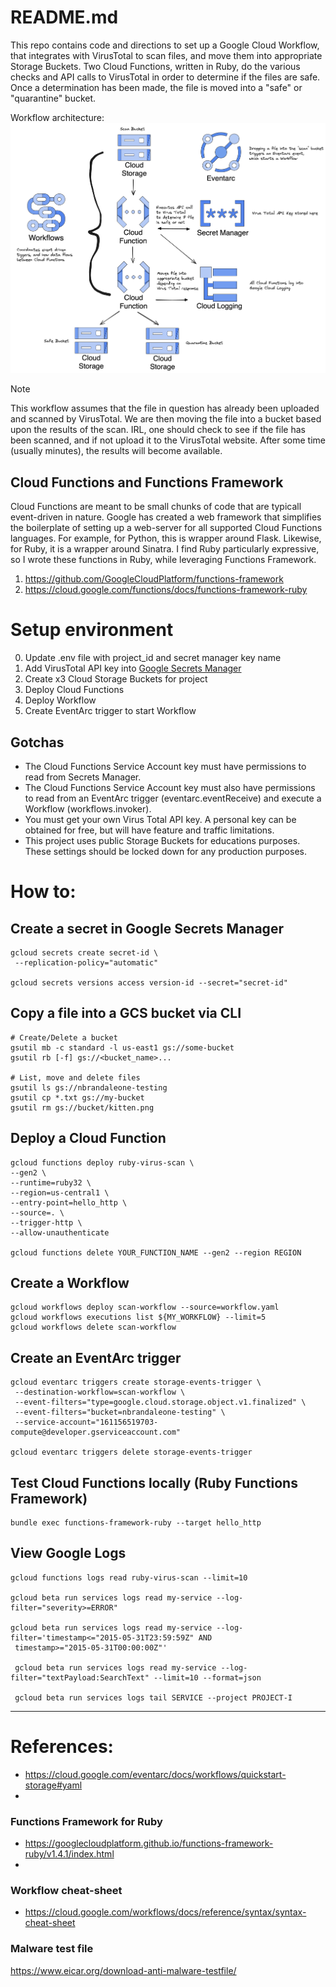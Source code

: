 # README.md

This repo contains code and directions to set up a Google Cloud Workflow,
that integrates with VirusTotal to scan files, and move them into
appropriate Storage Buckets. Two Cloud Functions,
written in Ruby, do the various checks and API calls to VirusTotal in order
to determine if the files are safe. Once a determination has been made,
the file is moved into a "safe" or "quarantine" bucket.

Workflow architecture:
![Architectural diagram](./workflow-diagram.png)

> [!NOTE]
> This workflow assumes that the file in question has already been uploaded and scanned by VirusTotal. We are then moving the file into a bucket based upon the results of the scan. IRL, one should check to see if the file has been scanned, and if not upload it to the VirusTotal website. After some time (usually minutes), the results will become available.

## Cloud Functions and Functions Framework

Cloud Functions are meant to be small chunks of code that are typicall event-driven in nature. Google has created a web framework that simplifies the boilerplate of setting up a web-server for all supported Cloud Functions languages. For example, for Python, this is wrapper around Flask. Likewise, for Ruby, it is a wrapper around Sinatra. I find Ruby particularly expressive, so I wrote these functions in Ruby, while leveraging Functions Framework.

1. https://github.com/GoogleCloudPlatform/functions-framework
2. https://cloud.google.com/functions/docs/functions-framework-ruby

# Setup environment

0. Update .env file with project_id and secret manager key name
1. Add VirusTotal API key into [Google Secrets Manager](https://cloud.google.com/security/products/secret-manager)
2. Create x3 Cloud Storage Buckets for project
3. Deploy Cloud Functions
4. Deploy Workflow
5. Create EventArc trigger to start Workflow

## Gotchas

- The Cloud Functions Service Account key must have permissions to read from Secrets Manager.
- The Cloud Functions Service Account key must also have permissions to read from an EventArc trigger (eventarc.eventReceive) and execute a Workflow (workflows.invoker).
- You must get your own Virus Total API key. A personal key can be obtained for free, but will have feature and traffic limitations.
- This project uses public Storage Buckets for educations purposes. These settings should be locked down for any production purposes.

# How to:

## Create a secret in Google Secrets Manager

```shell
gcloud secrets create secret-id \
 --replication-policy="automatic"

gcloud secrets versions access version-id --secret="secret-id"
```

## Copy a file into a GCS bucket via CLI

```shell
# Create/Delete a bucket
gsutil mb -c standard -l us-east1 gs://some-bucket
gsutil rb [-f] gs://<bucket_name>...

# List, move and delete files
gsutil ls gs://nbrandaleone-testing
gsutil cp *.txt gs://my-bucket
gsutil rm gs://bucket/kitten.png
```

## Deploy a Cloud Function

```shell
gcloud functions deploy ruby-virus-scan \
--gen2 \
--runtime=ruby32 \
--region=us-central1 \
--entry-point=hello_http \
--source=. \
--trigger-http \
--allow-unauthenticate

gcloud functions delete YOUR_FUNCTION_NAME --gen2 --region REGION
```

## Create a Workflow

```shell
gcloud workflows deploy scan-workflow --source=workflow.yaml
gcloud workflows executions list ${MY_WORKFLOW} --limit=5
gcloud workflows delete scan-workflow
```

## Create an EventArc trigger

```shell
gcloud eventarc triggers create storage-events-trigger \
 --destination-workflow=scan-workflow \
 --event-filters="type=google.cloud.storage.object.v1.finalized" \
 --event-filters="bucket=nbrandaleone-testing" \
 --service-account="161156519703-compute@developer.gserviceaccount.com"

gcloud eventarc triggers delete storage-events-trigger
```

## Test Cloud Functions locally (Ruby Functions Framework)

```shell
bundle exec functions-framework-ruby --target hello_http
```

## View Google Logs

```shell
gcloud functions logs read ruby-virus-scan --limit=10

gcloud beta run services logs read my-service --log-filter="severity>=ERROR"

gcloud beta run services logs read my-service --log-filter='timestamp<="2015-05-31T23:59:59Z" AND
 timestamp>="2015-05-31T00:00:00Z"'

 gcloud beta run services logs read my-service --log-filter="textPayload:SearchText" --limit=10 --format=json

 gcloud beta run services logs tail SERVICE --project PROJECT-I
```

---

# References:

- https://cloud.google.com/eventarc/docs/workflows/quickstart-storage#yaml
-

### Functions Framework for Ruby

- https://googlecloudplatform.github.io/functions-framework-ruby/v1.4.1/index.html
-

### Workflow cheat-sheet

- https://cloud.google.com/workflows/docs/reference/syntax/syntax-cheat-sheet

### Malware test file

https://www.eicar.org/download-anti-malware-testfile/
